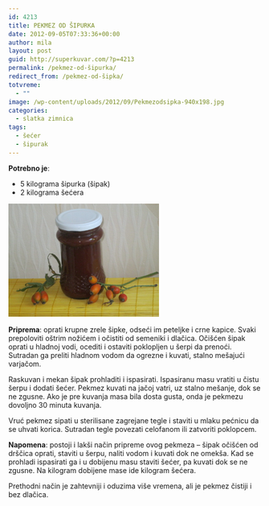 ```yaml
---
id: 4213
title: PEKMEZ OD ŠIPURKA
date: 2012-09-05T07:33:36+00:00
author: mila
layout: post
guid: http://superkuvar.com/?p=4213
permalink: /pekmez-od-šipurka/
redirect_from: /pekmez-od-šipka/
totvreme:
  - ""
image: /wp-content/uploads/2012/09/Pekmezodsipka-940x198.jpg
categories:
  - slatka zimnica
tags:
  - šećer
  - šipurak
---
```

**Potrebno je**:

  * 5 kilograma šipurka (šipak)
  * 2 kilograma šećera

<img class="alignnone size-medium wp-image-4214" title="Pekmezodsipka" src="/wp-content/uploads/2012/09/Pekmezodsipka-1024x768.jpg" alt="" width="300" height="225" /> 

**Priprema**: oprati krupne zrele šipke, odseći im peteljke i crne kapice. Svaki prepoloviti oštrim nožićem i očistiti od semeniki i dlačica. Očišćen šipak oprati u hladnoj vodi, ocediti i ostaviti poklopljen u šerpi da prenoći. Sutradan ga preliti hladnom vodom da ogrezne i kuvati, stalno mešajući varjačom.

Raskuvan i mekan šipak prohladiti i ispasirati. Ispasiranu masu vratiti u čistu šerpu i dodati šećer. Pekmez kuvati na jačoj vatri, uz stalno mešanje, dok se ne zgusne. Ako je pre kuvanja masa bila dosta gusta, onda je pekmezu dovoljno 30 minuta kuvanja.

Vruć pekmez sipati u sterilisane zagrejane tegle i staviti u mlaku pećnicu da se uhvati korica. Sutradan tegle povezati celofanom ili zatvoriti poklopcem.

**Napomena**:   postoji i lakši način pripreme ovog pekmeza &#8211; šipak očišćen od drščica oprati, staviti u šerpu, naliti vodom i kuvati dok ne omekša. Kad se prohladi ispasirati ga i u dobijenu masu staviti šećer, pa kuvati dok se ne zgusne. Na kilogram dobijene mase ide kilogram šećera.

Prethodni način je zahtevniji i oduzima više vremena, ali je pekmez čistiji i bez dlačica.